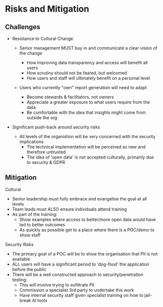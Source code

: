 # Risks and Mitigation

## Challenges
* Resistance to Cultural Change 
  
  * Senior management MUST buy in and communicate a clear vision of the change
    * How improving data transparency and access will benefit all users
    * How scrutiny should not be feared, but welcomed
    * How users and staff will ultimately benefit on a personal level
  
  * Users who currently "own" report generation will need to adapt
    * Become stewards & facilitators, not owners
    * Appreciate a greater exposure to what users require from the data
    * Be comfortable with the idea that insights might come from outside the org    
  
* Significant push-back around security risks

  * All levels of the organistion will be very concerned with the security implications
    * The technical implementation will be perceived as new and therefore untrusted
    * The idea of 'open data' is not accepted culturally, primarily due to security & GDPR

## Mitigation

Cultural 
  - Senior leadership must fully embrace and evangelise the goal at all levels
  - Team leads must ALSO ensure individuals attend training
  - As part of the training:
    - Show examples where access to better/more open data would have led to better outcomes
    - As quickly as possible get to a place where there is a POC/demo to show staff

Security Risks
  - The primary goal of a POC will be to show the organisation that PII is not available
  - ALL users will have a significant period to 'dog-food' the application before the public
  - There will be a well constructed approach to security/penetration testing:
    - This will involve trying to exfiltrate PII
    - Commission a specialist 3rd party to undertake this work
    - Have internal security staff given specialist training on how to jail-break AI tools
